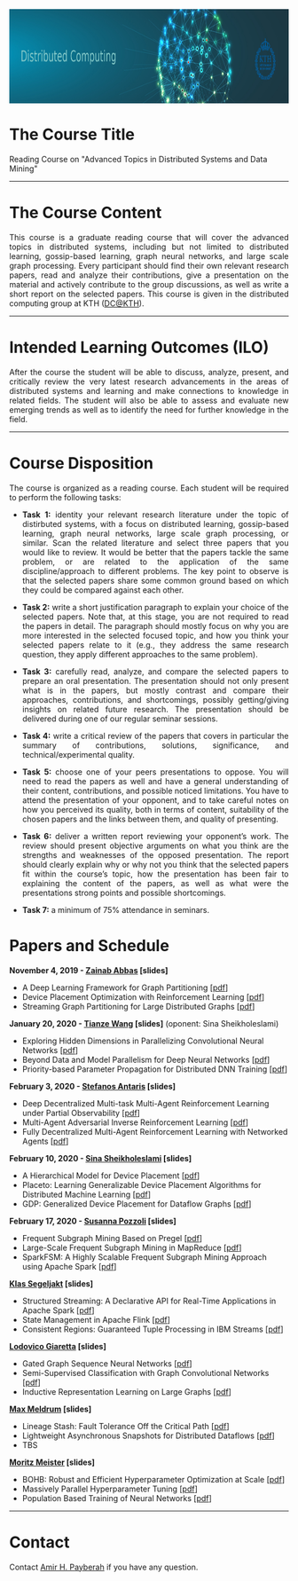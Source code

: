<center><a href="https://dcatkth.github.io/"><img src="research.jpg" width="1400" height="170" align="center"></a></center>

# The Course Title
Reading Course on "Advanced Topics in Distributed Systems and Data Mining"

---
# The Course Content
<p align="justify">
This course is a graduate reading course that will cover the advanced topics in distributed systems, including but not limited to distributed learning, gossip-based learning, graph neural networks, and large scale graph processing. Every participant should find their own relevant research papers, read and analyze their contributions, give a presentation on the material and actively contribute to the group discussions, as well as write a short report on the selected papers. This course is given in the distributed computing group at KTH (<a href="https://dcatkth.github.io/">DC@KTH</a>).
</p>

---
# Intended Learning Outcomes (ILO)
<p align="justify">
After the course the student will be able to discuss, analyze, present, and critically review the very latest research advancements in the areas of distributed systems and learning and make connections to knowledge in related fields. The student will also be able to assess and evaluate new emerging trends as well as to identify the need for further knowledge in the field.
</p>

---
# Course Disposition
<p align="justify">
The course is organized as a reading course. Each student will be required to perform the following tasks:
<ul>
<li><p align="justify"><b>Task 1:</b> identity your relevant research literature under the topic of distirbuted systems, with a focus on distributed learning, gossip-based learning, graph neural networks, large scale graph processing, or similar. Scan the related literature and select three papers that you would like to review. It would be better that the papers tackle the same problem, or are related to the application of the same discipline/approach to different problems. The key point to observe is that the selected papers share some common ground based on which they could be compared against each other.</p></li>
<li><p align="justify"><b>Task 2:</b> write a short justification paragraph to explain your choice of the selected papers. Note that, at this stage, you are not required to read the papers in detail. The paragraph should mostly focus on why you are more interested in the selected focused topic, and how you think your selected papers relate to it (e.g., they address the same research question, they apply different approaches to the same problem).</li>
<li><p align="justify"><b>Task 3:</b> carefully read, analyze, and compare the selected papers to prepare an oral presentation. The presentation should not only present what is in the papers, but mostly contrast and compare their approaches, contributions, and shortcomings, possibly getting/giving insights on related future research. The presentation should be delivered during one of our regular seminar sessions.</li>
<li><p align="justify"><b>Task 4:</b> write a critical review of the papers that covers in particular the summary of contributions, solutions, significance, and technical/experimental quality.</li>
<li><p align="justify"><b>Task 5:</b> choose one of your peers presentations to oppose. You will need to read the papers as well and have a general understanding of their content, contributions, and possible noticed limitations. You have to attend the presentation of your opponent, and to take careful notes on how you perceived its quality, both in terms of content, suitability of the chosen papers and the links between them, and quality of presenting.</li>
<li><p align="justify"><b>Task 6:</b> deliver a written report reviewing your opponent’s work. The review should present objective arguments on what you think are the strengths and weaknesses of the opposed presentation. The report should clearly explain why or why not you think that the selected papers fit within the course’s topic, how the presentation has been fair to explaining the content of the papers, as well as what were the presentations strong points and possible shortcomings.</li>
<li><p align="justify"><b>Task 7:</b> a minimum of 75% attendance in seminars.</li>
</ul>
</p>

# Papers and Schedule
**November 4, 2019 - <a href="mailto:zainabab@kth.se">Zainab Abbas</a> [slides]**
* A Deep Learning Framework for Graph Partitioning [[pdf](/papers/A%20Deep%20Learning%20Framework%20for%20Graph%20Partitioning.pdf)]
* Device Placement Optimization with Reinforcement Learning [[pdf](/papers/Device%20Placement%20Optimization%20with%20Reinforcement%20Learning.pdf)]
* Streaming Graph Partitioning for Large Distributed Graphs [[pdf](/papers/Streaming%20Graph%20Partitioning%20for%20Large%20Distributed%20Graphs.pdf)]

**January 20, 2020 - <a href="mailto:tianzew@kth.se">Tianze Wang</a> [slides]** (oponent: Sina Sheikholeslami)

* Exploring Hidden Dimensions in Parallelizing Convolutional Neural Networks [[pdf](/papers/Exploring%20Hidden%20Dimensions%20in%20Parallelizing%20Convolutional%20Neural%20Networks.pdf)]
* Beyond Data and Model Parallelism for Deep Neural Networks [[pdf](/papers/Beyond%20Data%20and%20Model%20Parallelism%20for%20Deep%20Neural%20Networks.pdf)]
* Priority-based Parameter Propagation for Distributed DNN Training [[pdf](/papers/Priority-based%20Parameter%20Propagation%20for%20Distributed%20DNN%20Training.pdf)]

**February 3, 2020 - <a href="mailto:antaris@kth.se">Stefanos Antaris</a> [slides]**
* Deep Decentralized Multi-task Multi-Agent Reinforcement Learning under Partial Observability [[pdf](/papers/Deep%20Decentralized%20Multi-task%20Multi-Agent%20Reinforcement%20Learning%20under%20Partial%20Observability.pdf)]
* Multi-Agent Adversarial Inverse Reinforcement Learning [[pdf](/papers/Multi-Agent%20Adversarial%20Inverse%20Reinforcement%20Learning.pdf)]
* Fully Decentralized Multi-Agent Reinforcement Learning with Networked Agents [[pdf](/papers/Fully%20Decentralized%20Multi-Agent%20Reinforcement%20Learning%20with%20Networked%20Agents.pdf)]

**February 10, 2020 - <a href="mailto:sinash@kth.se">Sina Sheikholeslami</a> [slides]**
* A Hierarchical Model for Device Placement [[pdf](/papers/A%20Hierarchical%20Model%20for%20Device%20Placement.pdf)]
* Placeto: Learning Generalizable Device Placement Algorithms for Distributed Machine Learning [[pdf](/papers/Placeto:%20Learning%20Generalizable%20Device%20Placement%20Algorithms%20for%20Distributed%20Machine%20Learning.pdf)]
* GDP: Generalized Device Placement for Dataflow Graphs [[pdf](/papers/GDP:%20Generalized%20Device%20Placement%20for%20Dataflow%20Graphs.pdf)]

**February 17, 2020 - <a href="mailto:spozzoli@kth.se">Susanna Pozzoli</a> [slides]**
* Frequent Subgraph Mining Based on Pregel [[pdf](/papers/Frequent%20Subgraph%20Mining%20Based%20on%20Pregel.pdf)]
* Large-Scale Frequent Subgraph Mining in MapReduce [[pdf](/papers/Large-Scale%20Frequent%20Subgraph%20Mining%20in%20MapReduce.pdf)]
* SparkFSM: A Highly Scalable Frequent Subgraph Mining Approach using Apache Spark [[pdf](/papers/SparkFSM:%20A%20Highly%20Scalable%20Frequent%20Subgraph%20Mining%20Approach%20using%20Apache%20Spark.pdf)]

**<a href="mailto:klasseg@kth.se">Klas Segeljakt</a> [slides]**
* Structured Streaming: A Declarative API for Real-Time Applications in Apache Spark [[pdf](/papers/Structured%20Streaming:%20A%20Declarative%20API%20for%20Real-Time%20Applications%20in%20Apache%20Spark.pdf)]
* State Management in Apache Flink [[pdf](/papers/State%20Management%20in%20Apache%20Flink.pdf)]
* Consistent Regions: Guaranteed Tuple Processing in IBM Streams [[pdf](/papers/Consistent%20Regions:%20Guaranteed%20Tuple%20Processing%20in%20IBM%20Streams.pdf)]

**<a href="mailto:lodovico@kth.se">Lodovico Giaretta</a> [slides]**
* Gated Graph Sequence Neural Networks [[pdf](/papers/Gated%20Graph%20Sequence%20Neural%20Networks.pdf)]
* Semi-Supervised Classification with Graph Convolutional Networks [[pdf](/papers/Semi-Supervised%20Classification%20with%20Graph%20Convolutional%20Networks.pdf)]
* Inductive Representation Learning on Large Graphs [[pdf](/papers/Inductive%20Representation%20Learning%20on%20Large%20Graphs.pdf)]

**<a href="mailto:mmeldrum@kth.se">Max Meldrum</a> [slides]**
* Lineage Stash: Fault Tolerance Off the Critical Path [[pdf](/papers/Lineage%20Stash:%20Fault%20Tolerance%20Off%20the%20Critical%20Path.pdf)]
* Lightweight Asynchronous Snapshots for Distributed Dataflows [[pdf](/papers/Lightweight%20Asynchronous%20Snapshots%20for%20Distributed%20Dataflows.pdf)]
* TBS

**<a href="mailto:moritz@logicalclocks.com">Moritz Meister</a> [slides]**
* BOHB: Robust and Efficient Hyperparameter Optimization at Scale [[pdf](/papers/BOHB:%20Robust%20and%20Efficient%20Hyperparameter%20Optimization%20at%20Scale.pdf)]
* Massively Parallel Hyperparameter Tuning [[pdf](/papers/Massively%20Parallel%20Hyperparameter%20Tuning.pdf)]
* Population Based Training of Neural Networks [[pdf](/papers/Population%20Based%20Training%20of%20Neural%20Networks.pdf)]

---
# Contact
Contact [Amir H. Payberah](https://payberah.github.io/) if you have any question.

<!--
# Enrollment
Those who are interested in registering for this course and gaining credits, please make sure to have your name on the following list before September 30, 2019: [link](https://docs.google.com/spreadsheets/d/1dLaYwNC9rXUTi-UcTtT_07dEMjo5xVUVvZ25G1v1Pz4/edit?usp=sharing)
-->
